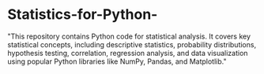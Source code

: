 # Statistics-for-Python-
"This repository contains Python code for statistical analysis. It covers key statistical concepts, including descriptive statistics, probability distributions, hypothesis testing, correlation, regression analysis, and data visualization using popular Python libraries like NumPy, Pandas, and Matplotlib."
